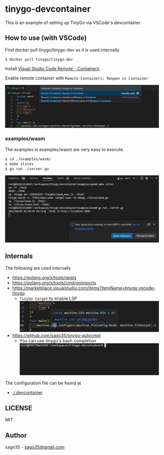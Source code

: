 # tinygo-devcontainer

This is an example of setting up TinyGo via VSCode's devcontainer.

## How to use (with VSCode)

First docker pull tinygo/tinygo-dev as it is used internally.

```
$ docker pull tinygo/tinygo-dev
```

Install [Visual Studio Code Remote - Containers](https://marketplace.visualstudio.com/items?itemName=ms-vscode-remote.remote-containers).

Enable remote container with `Remote-Containers: Reopen in Container`

![](./images/reopen.png)

### examples/wasm

The examples in examples/wasm are very easy to execute.

```
$ cd ./examples/wasm/
$ make slices
$ go run ./server.go
```

![](./images/examples-wasm.png)

## Internals

The following are used internally

* https://golang.org/x/tools/gopls
* https://golang.org/x/tools/cmd/goimports
* https://marketplace.visualstudio.com/items?itemName=tinygo.vscode-tinygo
    * `TinyGo target` to enable LSP  
    ![](./images/lsp.png)
* https://github.com/sago35/tinygo-autocmpl
    * You can use tinygo's bash completion  
    ![](./images/tinygo-autocmpl.gif)

The configuration file can be found at

* [./.devcontainer](./.devcontainer)

## LICENSE

MIT

## Author

sago35 - <sago35@gmail.com>
